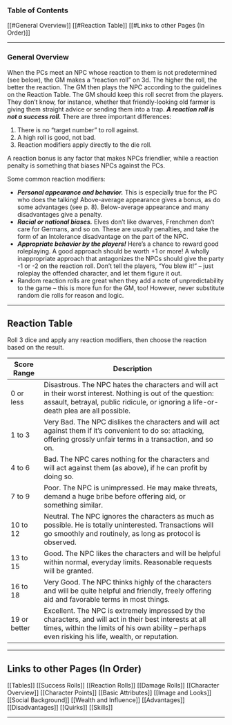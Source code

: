 ### Table of Contents
[[#General Overview]]
[[#Reaction Table]]
[[#Links to other Pages (In Order)]]

---
### General Overview
When the PCs meet an NPC whose reaction to them is not predetermined (see below), the GM makes a “reaction roll” on 3d. The higher the roll, the better the reaction. The GM then plays the NPC according to the guidelines on the Reaction Table. The GM should keep this roll secret from the players. They don’t know, for instance, whether that friendly-looking old farmer is giving them straight advice or sending them into a trap. ***A reaction roll is not a success roll.*** 
There are three important differences: 
1. There is no “target number” to roll against. 
2. A high roll is good, not bad. 
3. Reaction modifiers apply directly to the die roll. 

A reaction bonus is any factor that makes NPCs friendlier, while a reaction penalty is something that biases NPCs against the PCs.

Some common reaction modifiers: 
- ***Personal appearance and behavior.*** This is especially true for the PC who does the talking! Above-average appearance gives a bonus, as do some advantages (see p. 8). Below-average appearance and many disadvantages give a penalty. 
- ***Racial or national biases.*** Elves don’t like dwarves, Frenchmen don’t care for Germans, and so on. These are usually penalties, and take the form of an Intolerance disadvantage on the part of the NPC. 
- ***Appropriate behavior by the players!*** Here’s a chance to reward good roleplaying. A good approach should be worth +1 or more! A wholly inappropriate approach that antagonizes the NPCs should give the party -1 or -2 on the reaction roll. Don’t tell the players, “You blew it!” – just roleplay the offended character, and let them figure it out. 
- Random reaction rolls are great when they add a note of unpredictability to the game – this is more fun for the GM, too! However, never substitute random die rolls for reason and logic.

---
## Reaction Table
Roll 3 dice and apply any reaction modifiers, then choose the reaction based on the result.

| Score Range       | Description                                                                                                                                  |
|-------------------|----------------------------------------------------------------------------------------------------------------------------------------------|
| 0 or less         | Disastrous. The NPC hates the characters and will act in their worst interest. Nothing is out of the question: assault, betrayal, public ridicule, or ignoring a life-or-death plea are all possible. |
| 1 to 3            | Very Bad. The NPC dislikes the characters and will act against them if it’s convenient to do so: attacking, offering grossly unfair terms in a transaction, and so on. |
| 4 to 6            | Bad. The NPC cares nothing for the characters and will act against them (as above), if he can profit by doing so.                           |
| 7 to 9            | Poor. The NPC is unimpressed. He may make threats, demand a huge bribe before offering aid, or something similar.                            |
| 10 to 12          | Neutral. The NPC ignores the characters as much as possible. He is totally uninterested. Transactions will go smoothly and routinely, as long as protocol is observed. |
| 13 to 15          | Good. The NPC likes the characters and will be helpful within normal, everyday limits. Reasonable requests will be granted.                 |
| 16 to 18          | Very Good. The NPC thinks highly of the characters and will be quite helpful and friendly, freely offering aid and favorable terms in most things. |
| 19 or better      | Excellent. The NPC is extremely impressed by the characters, and will act in their best interests at all times, within the limits of his own ability – perhaps even risking his life, wealth, or reputation. |



---
## Links to other Pages (In Order)
[[Tables]]
[[Success Rolls]]
[[Reaction Rolls]]
[[Damage Rolls]]
[[Character Overview]]
[[Character Points]]
[[Basic Attributes]]
[[Image and Looks]]
[[Social Background]]
[[Wealth and Influence]]
[[Advantages]]
[[Disadvantages]]
[[Quirks]]
[[Skills]]

---